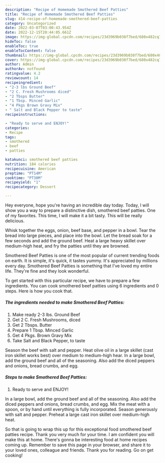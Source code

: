 ```yaml
---
description: "Recipe of Homemade Smothered Beef Patties"
title: "Recipe of Homemade Smothered Beef Patties"
slug: 414-recipe-of-homemade-smothered-beef-patties
category: Uncategorized
date: 2022-03-07T03:00:43.954Z
date: 2022-12-15T20:44:05.661Z
image: https://img-global.cpcdn.com/recipes/23d3969b038f7bed/680x482cq70/smothered-beef-patties-recipe-main-photo.jpg
hideToc: false
enableToc: true
enableTocContent: false
thumbnail: https://img-global.cpcdn.com/recipes/23d3969b038f7bed/680x482cq70/smothered-beef-patties-recipe-main-photo.jpg
cover: https://img-global.cpcdn.com/recipes/23d3969b038f7bed/680x482cq70/smothered-beef-patties-recipe-main-photo.jpg
author: Admin
authorAv: notfound
ratingvalue: 4.2
reviewcount: 14
recipeingredient:
- "2-3 lbs Ground Beef"
- "2 C. Fresh Mushrooms diced"
- "2 Tbsps Butter"
- "1 Tbsp. Minced Garlic"
- "4 Pkgs Brown Gravy Mix"
- " Salt and Black Pepper to taste"
recipeinstructions:

- "Ready to serve and ENJOY!"
categories:
- Recipe
tags:
- smothered
- beef
- patties

katakunci: smothered beef patties 
nutrition: 184 calories
recipecuisine: American
preptime: "PT14M"
cooktime: "PT30M"
recipeyield: "1"
recipecategory: Dessert

---
```



Hey everyone, hope you're having an incredible day today. Today, I will show you a way to prepare a distinctive dish, smothered beef patties. One of my favorites. This time, I will make it a bit tasty. This will be really delicious.

Whisk together the eggs, onion, beef base, and pepper in a bowl. Tear the bread into large pieces, and place into the bowl. Let the bread soak for a few seconds and add the ground beef. Heat a large heavy skillet over medium-high heat, and fry the patties until they are browned.

Smothered Beef Patties is one of the most popular of current trending foods on earth. It is simple, it's quick, it tastes yummy. It's appreciated by millions every day. Smothered Beef Patties is something that I've loved my entire life. They're fine and they look wonderful.


To get started with this particular recipe, we have to prepare a few ingredients. You can cook smothered beef patties using 6 ingredients and 0 steps. Here is how you cook that.

<!--inarticleads1-->

##### The ingredients needed to make Smothered Beef Patties:

1. Make ready 2-3 lbs. Ground Beef
1. Get 2 C. Fresh Mushrooms, diced
1. Get 2 Tbsps. Butter
1. Prepare 1 Tbsp. Minced Garlic
1. Get 4 Pkgs. Brown Gravy Mix
1. Take  Salt and Black Pepper, to taste


Season the beef with salt and pepper. Heat olive oil in a large skillet (cast iron skillet works best) over medium to medium-high hear. In a large bowl, add the ground beef and all of the seasoning. Also add the diced peppers and onions, bread crumbs, and egg. 

<!--inarticleads2-->

##### Steps to make Smothered Beef Patties:


1. Ready to serve and ENJOY!

In a large bowl, add the ground beef and all of the seasoning. Also add the diced peppers and onions, bread crumbs, and egg. Mix the meat with a spoon, or by hand until everything is fully incorporated. Season generously with salt and pepper. Preheat a large cast iron skillet over medium-high heat. 

So that is going to wrap this up for this exceptional food smothered beef patties recipe. Thank you very much for your time. I am confident you will make this at home. There's gonna be interesting food at home recipes coming up. Remember to save this page in your browser, and share it to your loved ones, colleague and friends. Thank you for reading. Go on get cooking!
